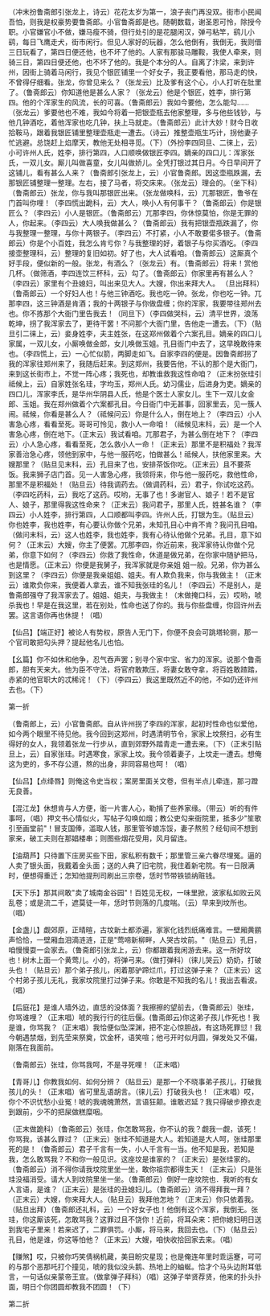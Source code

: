 <!-- { "loadSidebar": true } -->
（冲末扮鲁斋郎引张龙上，诗云）花花太岁为第一，浪子丧门再没双。街市小民闻吾怕，则我是权豪势要鲁斋郎。小官鲁斋郎是也。随朝数载，谢圣恩可怜，除授今职。小官嫌官小不做，嫌马瘦不骑，但行处引的是花腿闲汉，弹弓粘竿，鹞儿小鹞，每日飞鹰走犬，街市闲行。但见人家好的玩器，怎么他倒有，我倒无，我则借三日玩看了，第四日便还他，也不坏了他的。人家有那骏马雕鞍，我使人牵来，则骑三日，第四日便还他，也不坏了他的。我是个本分的人。自离了汴梁，来到许州，因街上骑着马闲行，我见个银匠铺里一个好女子，我正要看他，那马走的快，不曾得仔细看。张龙，你曾见来么？（张龙云）比及爹有这个心，小人打听在肚里了。（鲁斋郎云）你知道他是甚么人家？（张龙云）他是个银匠，姓李，排行第四。他的个浑家生的风流，长的可喜。（鲁斋郎云）我如今要他，怎么能勾……（张龙云）爹要他也不难，我如今将着一把银壶瓶去他家整理，多与他些钱钞，与他几钟酒吃，着他浑家也吃几钟，扶上马就走。（鲁斋郎云）此计大妙！财今日收拾鞍马，跟着我银匠铺里整理壶瓶走一遭去。（诗云）推整壶瓶生巧计，拐他妻子忙逃避。总饶赶上焰摩天，教他无处相寻觅。（下）（外扮李四同旦、二徕上，云）小可许州人氏，姓李，排行第四，人口顺唤做银匠李四。嫡亲的四口儿：浑家张氏，一双儿女。厮儿叫做喜童，女儿叫做娇儿。全凭打银过其日月。今日早间开了这铺儿，看有甚么人来？（鲁斋郎引张龙上，云）小官鲁斋郎。因这壶瓶跌漏，去那银匠铺整理一整理。左右，接了马者，将交床来。（张龙云）理会的。（坐下科）（鲁斋郎云）张龙，你与我叫那银匠出来。（张龙做唤科，云）兀那银匠，鲁爷在门首叫你哩！（李四慌出跪科，云）大人，唤小人有何事干？（鲁斋郎云）你是银匠么？（李四云）小人是银匠。（鲁斋郎云）兀那李四，你休惊莫怕，你是无罪的人，你起来。（李四云）大人唤我做甚么？（鲁斋郎云）我有把银壶瓶跌漏了，你与我整理一整理，与你十两银子。（李四云）不打紧，小人不敢要偌多银子。（鲁斋郎云）你是个小百姓，我怎么肯亏你？与我整理的好，着银子与你买酒吃。（李四接壶整理科，云）整理的复旧如初。好了也，大人试看咱。（鲁斋郎云）这厮真个好手段，便似新的一般。张龙，有酒么？（张龙云）有。（鲁斋郎云）将来！赏他几杯。（做筛酒，李四连饮三杯科，云）勾了。（鲁斋郎云）你家里再有甚么人？（李四云）家里有个丑媳妇，叫出来见大人。大嫂，你出来拜大人。
（旦出拜科）（鲁斋郎云）一个好妇人也！与他三钟酒吃。我也吃一钟。张龙，你也吃一钟。兀那李四，这三钟酒是肯酒；我的十两银子与你做盘缠；你的浑家，我要带往郑州去也。你不拣那个大衙门里告我去！（同旦下）（李四做哭科，云）清平世界，浪荡乾坤，拐了我浑家去了，更待干罢！不问那个大衙门里，告他走一遭去。（下）（贴旦引二徕上，云）妾身姓李，夫主姓张，在这郑州做着个六案孔目。嫡亲的四口儿家属，一双儿女，小厮唤做金郎，女儿唤做玉姐。孔目衙门中去了，这早晚敢待来也。（李四慌上，云）一心忙似箭，两脚走如飞。自家李四的便是。因鲁斋郎拐了我的浑家往郑州来了，我随后赶来。到这郑州，我要告他，不认的那个是大衙门，来到这长街市上，不觉一阵心疼；我死也，却教谁救我这性命咱？（正末扮张珪引祗候上，云）自家姓张名珪，字均玉，郑州人氏。幼习儒业，后进身为吏。嫡亲的四口儿，浑家李氏，是华州华阴县人氏，他是个医士人家女儿。生下一双儿女金郎、玉姐。我在郑州做着个六案都孔目。今日衙门中无甚事，回家里去，见一簇人闹。祗候，你看是甚么人？（祗候问云）你是什么人，倒在地上？（李四云）小人害急心疼，看看至死。哥哥可怜见，救小人一命咱！（祗候见末科，云）是一个人害急心疼，倒在地下。（正末云）我试看咱。兀那君子，为甚么倒在地下？（李四云）小人急心疼，看看至死，怎么救小人一命！（正末云）那里不是积福处？我浑家善治急心疼，领他到家中，与他一服药吃，怕做甚么！祗候人，扶他家里来。大嫂那里？（贴旦见末科，云）孔目来了也，安排茶饭你吃。（正末云）且不要茶饭。我来狮子店门首。见一人害急心疼，我领将来，你与他一服药吃，救他性命，那里不是积福处！（贴旦云）待我调药去。（做调药科，云）君子，你试吃这药。（李四吃药科，云）我吃了这药。哎哟，无事了也！多谢官人、娘子！若不是官人、娘子，那里得我这性命来？（正末云）我问君子，那里人氏，姓甚名谁？（李四云）小人姓李，排行第四，人口顺都叫李四。许州人氏，打银为生。（贴旦云）你也姓李，我也姓李，有心要认你做个兄弟，未知孔目心中肯不肯？我问孔目咱。（做问末科，云）这人也姓李，我也姓李，我有心待认他做个兄弟。孔目，意下如何？（正末云）大嫂，你主了便罢。兀那李四，你近前来，我浑家待认你做个兄弟，你意下如何？（李四云）你救了我性命，休道是做兄弟，在你家中随驴把马，也是情愿。（正末云）你便是我舅子，我浑家就是你亲姐
姐一般。兄弟，你为甚么到这里？（李四云）你便是我亲姐姐、姐夫。有人欺负我来，你与我做主！（正末云）谁欺负你来，我便着人拿去，谁不知我张珪的名儿！（李四云）不是别人，是鲁斋郎强夺了我浑家去了。姐姐、姐夫，与我做主！（末做掩口科，云）哎哟，唬杀我也！早是在我这里，若在别处，性命也送了你的。我与你些盘缠，你回许州去罢。这言语你再也休提！（唱）

【仙吕】【端正好】被论人有势权，原告人无门下，你便不良会可跳塔轮铡，那一个官司敢把勾头押？提起他名儿也怕。

【幺篇】你不如休和他争，忍气吞声罢；别寻个家中宝、省力的浑家。说那个鲁斋郎，胆有天来大。他为臣不守法，将官府敢欺压，将妻女敢夺拿，将百姓敢蹅踏，赤紧的他官职大的忒稀诧！（下）（李四云）我这里既然近不的他，不如仍还许州去也。（下）


第一折

（鲁斋郎上，云）小官鲁斋郎。自从许州拐了李四的浑家，起初时性命也似爱他，如今两个眼里不待见他。我今回到这郑州，时遇清明节令，家家上坟祭扫，必有生得好的女人，我领着张龙一行步从，直到郊野外踏青走一遭去来。（下）（正末引贴旦上，云）自家张珪。时遇寒食，家家上坟。我今领着妻子，上坟走一遭去。想俺这为吏的，多不存公道，熬的出身，非同容易也呵！（唱）

【仙吕】【点绛唇】则俺这令史当权；案房里面关文卷，但有半点儿牵连，那刁蹬无良善。

【混江龙】休想肯与人方便，衜一片害人心，勒掯了些养家缘。（带云）听的有件事呵，（唱）押文书心情似火，写帖子勾唤如烟；教公吏勾来衙院里，抵多少"笙歌引至画堂前"！冒支国俸，滥取人钱，那里管爷娘冻馁，妻子熬煎？经旬间不想到家来，破工夫则在那娼楼串；则图些烟花受用，风月留连。

【油葫芦】只待置下庄房买些下田，家私积有数千；那里管三亲六眷尽埋冤。逼的人卖了银头面，我戴着金头面；送的人典了旧宅院，我住着新宅院。有一日限满时，便想得重迁；怎知他提刑司刷出三宗卷，恁时节带铁锁纳赃钱。

【天下乐】那其间敢"卖了城南金谷园"！百姓见无权，一味里掀，波家私如败云风乱卷；或是流二千，遮莫徒一年，恁时节则落的几度喘。（云）早来到坟所也。（唱）

【金盏儿】觑郊原，正晴暄，古坟新土都添遍，家家化钱烈纸痛难言。一壁厢黄鹂声恰恰，一壁厢血泪滴涟涟，正是"莺啼新柳畔，人哭古坟前。"（贴旦云）孔目，咱慢慢耍一会家去。（鲁斋郎引张龙上，云）你都跟着我闲游去来。这一所好坟也！树木上面一个黄莺儿。小的，将弹弓来。（做打弹科）（徕儿哭云）奶奶，打破头也！（贴旦云）那个弟子孩儿，闲着那驴蹄烂爪，打过这弹子来？（正末云）这个村弟子孩儿无礼，我家坟院里打过弹子来。你敢是不知我的名儿！我出去看波。（唱）

【后庭花】是谁人墙外边，直恁的没体面？我擦擦的望前去，（鲁斋郎云）张珪，你骂谁哩？（正末唱）唬的我行行的往后偃。(鲁斋郎云)你这弟子孩儿作死也！我是谁，你骂我？（正末唱）我恰便似坠深渊，把不定心惊胆战，有这场死罪愆！我今朝遇禁烟，到先茔来祭奠，饮金杯，语笑喧；他弓开时似月圆，弹发处又不偏，刚落在我面前。

（鲁斋郎云）张珪，你骂我呵，不是寻死哩！（正末唱）

【青哥儿】你教我如何、如何分辨？（贴旦云）是那一个不晓事弟子孩儿，打破我孩儿的头！（正末唱）省可里乱语胡言。（徕儿云）打破我头也！（正末唱）哎，你个不识忧愁小业冤！唬的我魂魄萧然，言语狂颠。谁敢迟延？我只得破步撩衣走到跟前，少不的把屎做糕糜咽。

（正末做跪科）（鲁斋郎云）张珪，你怎敢骂我，你不认的我？觑我一觑，该死！你骂我，该甚么罪过？（正末云）张珪不知道是大人。若知道是大人呵，张珪那里死的是！（鲁斋郎云）君子千言有一失，小人千言有一当。他不知是我，若知是我，怎么敢骂我？不和你一般见识。这座坟是谁家的？（正末云）是张珪家的。（鲁斋郎云）消不得你请我坟院里坐一坐，敢你祖宗都得生天！（正末云）只是张珪没福消受。请大人到坟院里坐一坐。（鲁斋郎云）倒好一座坟院也．我听的有女人言语，是谁？（正末云）是张珪的丑媳妇儿。（鲁斋郎云）消不得拜我一拜？（正末云）大嫂，你来拜大人。（贴旦云）我拜他怎地？（正末云）你只依着我。（贴旦出拜）（鲁斋郎还礼科，云）一个好女子也！他倒有这个浑家，我倒无。张珪，你这厮该死，怎敢骂我？这罪过且不饶你！近前，将耳朵来：把你媳妇明日送到我宅子里来！若来迟了，二罪俱罚。小厮，将马来，我回去也。（下）（贴旦云）孔目，他是谁，你这等怕他？（正末云）大嫂，咱快收拾回家去来。（唱）

【赚煞】哎，只被你巧笑倩祸机藏，美目盼灾星现；也是俺连年里时乖运蹇，可可的与那个恶那吒打个撞见，唬的我似没头鹅、热地上的蚰蜒。恰才个马头边附耳低言，一句话似亲蒙帝王宣。（做拿弹子拜科）（唱）这弹子举贤荐贤，他来的扑头扑面，明日个你团圆却教我不团圆！（下）


第二折

